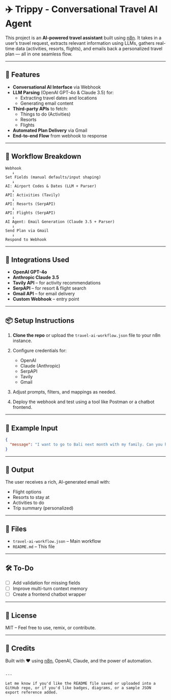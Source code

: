 
# ✈️ Trippy - Conversational Travel AI Agent 

This project is an **AI-powered travel assistant** built using [n8n](https://n8n.io). It takes in a user’s travel request, extracts relevant information using LLMs, gathers real-time data (activities, resorts, flights), and emails back a personalized travel plan — all in one seamless flow.

---

## 🧠 Features

- **Conversational AI Interface** via Webhook
- **LLM Parsing** (OpenAI GPT-4o & Claude 3.5) for:
  - Extracting travel dates and locations
  - Generating email content
- **Third-party APIs** to fetch:
  - Things to do (Activities)
  - Resorts
  - Flights
- **Automated Plan Delivery** via Gmail
- **End-to-end Flow** from webhook to response

---

## 🔧 Workflow Breakdown

```text
Webhook
   ↓
Set Fields (manual defaults/input shaping)
   ↓
AI: Airport Codes & Dates (LLM + Parser)
   ↓
API: Activities (Tavily)
   ↓
API: Resorts (SerpAPI)
   ↓
API: Flights (SerpAPI)
   ↓
AI Agent: Email Generation (Claude 3.5 + Parser)
   ↓
Send Plan via Gmail
   ↓
Respond to Webhook
````

---

## 🔌 Integrations Used

* **OpenAI GPT-4o**
* **Anthropic Claude 3.5**
* **Tavily API** – for activity recommendations
* **SerpAPI** – for resort & flight search
* **Gmail API** – for email delivery
* **Custom Webhook** – entry point

---

## 📦 Setup Instructions

1. **Clone the repo** or upload the `travel-ai-workflow.json` file to your n8n instance.
2. Configure credentials for:

   * OpenAI
   * Claude (Anthropic)
   * SerpAPI
   * Tavily
   * Gmail
3. Adjust prompts, filters, and mappings as needed.
4. Deploy the webhook and test using a tool like Postman or a chatbot frontend.

---

## 📝 Example Input

```json
{
  "message": "I want to go to Bali next month with my family. Can you help me plan?"
}
```

---

## 📧 Output

The user receives a rich, AI-generated email with:

* Flight options
* Resorts to stay at
* Activities to do
* Trip summary (personalized)

---

## 📁 Files

* `travel-ai-workflow.json` – Main workflow
* `README.md` – This file

---

## 🛠️ To-Do

* [ ] Add validation for missing fields
* [ ] Improve multi-turn context memory
* [ ] Create a frontend chatbot wrapper

---

## 📍 License

MIT – Feel free to use, remix, or contribute.

---

## 🙌 Credits

Built with ❤️ using [n8n](https://n8n.io), OpenAI, Claude, and the power of automation.

```

---

Let me know if you'd like the README file saved or uploaded into a GitHub repo, or if you'd like badges, diagrams, or a sample JSON export reference added.
```
